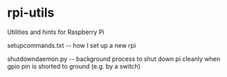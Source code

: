 # rpi-utils
Utilities and hints for Raspberry Pi 

setupcommands.txt -- how I set up a new rpi

shutdowndaemon.py -- background process to shut down pi cleanly when gpio pin is shorted to ground (e.g. by a switch)

